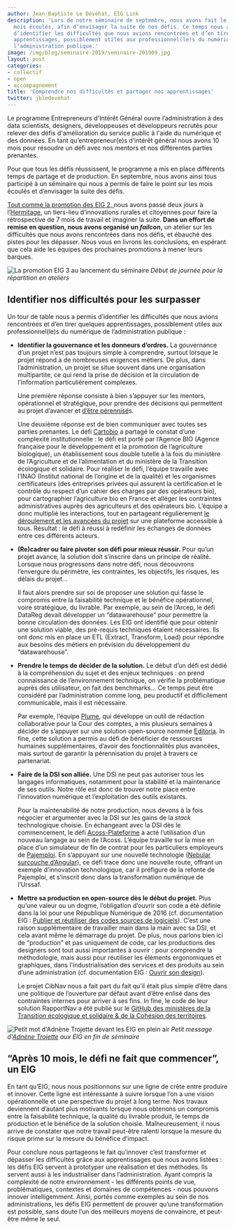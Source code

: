 ```yaml
---
author: Jean-Baptiste Le Dévéhat, EIG Link
description: 'Lors de notre séminaire de septembre, nous avons fait le point sur nos 
  mois écoulés, afin d’envisager la suite de nos défis. Ce temps nous a aussi permis 
  d’identifier les difficultés que nous avions rencontrées et d’en tirer quelques 
  apprentissages, possiblement utiles aux professionnel(le)s du numérique de 
  l’administration publique.'
image: /img/blog/seminaire-2019/seminaire-201909.jpg
layout: post
categories:
- collectif
- open 
- accompagnement
title: 'Comprendre nos difficultés et partager nos apprentissages'
twitter: jbledevehat
---
```

 

Le programme Entrepreneurs d'Intérêt Général ouvre l’administration à des data scientists, designers, développeuses et développeurs recrutés pour relever des défis d'amélioration du service public à l'aide du numérique et des données. En tant qu’entrepreneur(e)s d’intérêt général nous avons 10 mois pour résoudre un défi avec nos mentors et nos différentes parties prenantes.

Pour que tous les défis réussissent, le programme a mis en place différents temps de partage et de production. En septembre, nous avons ainsi tous participé à un séminaire qui nous a permis de faire le point sur les mois écoulés et d’envisager la suite des défis. 

[Tout comme la promotion des EIG 2, ](https://entrepreneur-interet-general.etalab.gouv.fr/blog/2018/09/24/retrospective-defis-eig2.html)nous avons passé deux jours à l’[Hermitage](https://www.hermitagelelab.com/), un tiers-lieu d’innovations rurales et citoyennes pour faire la rétrospective de 7 mois de travail et imaginer la suite. **Dans un effort de remise en question, nous avons organisé un _failcon_,** un atelier sur les difficultés que nous avons rencontrées dans nos défis, et ébauché des pistes pour les dépasser. Nous vous en livrons les conclusions, en espérant que cela aide les équipes des prochaines promotions à mener leurs barques. 

![La promotion EIG 3 au lancement du séminaire](/img/blog/seminaire-2019/seminaire-201909-salle.jpg) _Début de journée pour la répartition en ateliers_


## Identifier nos difficultés pour les surpasser

Un tour de table nous a permis d’identifier les difficultés que nous avions rencontrées et d’en tirer quelques apprentissages, possiblement utiles aux professionnel(le)s du numérique de l’administration publique :



*   **Identifier la gouvernance et les donneurs d’ordres.** La gouvernance d’un projet n’est pas toujours simple à comprendre, surtout lorsque le projet répond à de nombreuses exigences métiers. De plus, dans l’administration, un projet se situe souvent dans une organisation multipartite, ce qui rend la prise de décision et la circulation de l’information particulièrement complexes. 

    Une première réponse consiste à bien s’appuyer sur les mentors, opérationnel et stratégique, pour prendre des décisions qui permettent au projet d’avancer et [d’être pérennisé](https://entrepreneur-interet-general.etalab.gouv.fr/blog/2019/05/20/session-perennisation-defis-eig-3.html)s.


    Une deuxième réponse est de bien communiquer avec toutes ses parties prenantes. Le défi [Cartobio](https://entrepreneur-interet-general.etalab.gouv.fr/defis/2019/cartobio.html) a partagé le constat d’une complexité institutionnelle : le défi est porté par l’Agence BIO (Agence française pour le développement et la promotion de l’agriculture biologique), un établissement sous double tutelle à la fois du ministère de l’Agriculture et de l’alimentation et du ministère de la Transition écologique et solidaire. Pour réaliser le défi, l’équipe travaille avec l’INAO (Institut national de l’origine et de la qualité) et les organismes certificateurs (des entreprises privées qui assurent la certification et le contrôle du respect d’un cahier des charges par des opérateurs bio), pour cartographier l’agriculture bio en France et alléger les contraintes administratives auprès des agriculteurs et des opérateurs bio. L’équipe a donc multiplié les interactions, tout en partageant régulièrement [le déroulement et les avancées du projet](http://cartobio.org/) sur une plateforme accessible à tous. Résultat : le défi à réussi à redéfinir les échanges de données entre ces différents acteurs.  

*   **(Re)cadrer ou faire pivoter son défi pour mieux réussir.** Pour qu’un projet avance, la solution doit s’inscrire dans un principe de réalité. Lorsque nous progressons dans notre défi, nous découvrons l’envergure du périmètre, les contraintes, les objectifs, les risques, les délais du projet... 

    Il faut alors prendre sur soi de proposer une solution qui fasse le compromis entre la faisabilité technique et le bénéfice opérationnel, voire stratégique, du livrable. Par exemple, au sein de l’Arcep, le défi DataReg devait développer un “datawarehouse” pour permettre la bonne circulation des données. Les EIG ont identifié que pour obtenir une solution viable, des pré-requis techniques étaient nécessaires. Ils ont donc mis en place un ETL (Extract, Transform, Load) pour répondre aux besoins des métiers en prévision du développement du “datawarehouse”. 


*   **Prendre le temps de décider de la solution.** Le début d’un défi est dédié à la compréhension du sujet et des enjeux techniques : on prend connaissance de l’environnement technique, on vérifie la problématique auprès des utilisateur, on fait des benchmarks... Ce temps peut être considéré par l’administration comme long, peu productif et difficilement communicable, mais il est nécessaire. 

    Par exemple, l’équipe [Plume](https://entrepreneur-interet-general.etalab.gouv.fr/defis/2019/plume.html), qui développe un outil de rédaction collaborative pour la Cour des comptes, a mis plusieurs semaines à décider de s’appuyer sur une solution open-source nommée [Editoria](https://editoria.pub/). In fine, cette solution a permis au défi de bénéficier de ressources humaines supplémentaires, d’avoir des fonctionnalités plus avancées, mais surtout de garantir la pérennisation du projet à travers ce partenariat.

*   **Faire de la DSI son alliée.** Une DSI ne peut pas autoriser tous les langages informatiques, notamment pour la stabilité et la maintenance de ses outils. Notre rôle est donc de trouver notre place entre l’innovation numérique et l’exploitation des outils existants. 

    Pour la maintenabilité de notre production, nous devons à la fois négocier et argumenter avec la DSI sur les gains de la _stack_ technologique choisie. En échangeant avec la DSI dès le commencement, le défi [Acoss-Plateforme](https://entrepreneur-interet-general.etalab.gouv.fr/defis/2019/acossplateforme.html) a acté l’utilisation d’un nouveau langage au sein de l’Acoss. L’équipe travaille sur la mise en place d’un simulateur de fin de contrat pour les particuliers employeurs de [Pajemploi](https://www.pajemploi.urssaf.fr/). En s’appuyant sur une nouvelle technologie ([Nebular surcouche d’Angular](https://akveo.github.io/nebular/)), ce défi trace donc une nouvelle route, offrant un exemple d’innovation technologique, car il préfigure de la refonte de Pajemploi, et s’inscrit donc dans la transformation numérique de l’Urssaf.

*   **Mettre sa production en open-source dès le début du projet.** Plus qu’une valeur ou un dogme, l’obligation d’ouvrir son code a été définie dans la loi pour une République Numérique de 2016 (cf. documentation EIG : [Publier et réutiliser des codes sources de logiciels](https://doc.eig-forever.org/opensource.html#dans-quels-cas-ne-pas-publier)). C’est une raison supplémentaire de travailler main dans la main avec sa DSI, et cela avant même le démarrage du projet. De plus, nous parlons bien ici de “production” et pas uniquement de code, car les productions des designers sont tout aussi importantes à ouvrir : pour comprendre la méthodologie, mais aussi pour réutiliser les éléments ergonomiques et graphiques, dans l'industrialisation des services et des produits au sein d’une administration (cf. documentation EIG : [Ouvrir son design](https://doc.eig-forever.org/design.html#ouvrir-son-design)).

    Le projet CibNav nous a fait part du fait qu’il était plus simple d’être dans une politique de l’ouverture par défaut avant d’être enlisé dans des contraintes internes pour arriver à ses fins. In fine, le code de leur solution RapportNav a été publié sur le [GitHub des ministères de la Transition écologique et solidaire & de la Cohésion des territoires](https://github.com/MTES-MCT/rapportNav). 

![Petit mot d'Adnène Trojette devant les EIG en plein air](/img/blog/seminaire-2019/seminaire-201909-hermitage.jpg) _Petit message d'[Adnène Trojette](https://entrepreneur-interet-general.etalab.gouv.fr/communaute/2019/adnene-trojette.html) aux EIG en fin de séminaire_


## “Après 10 mois, le défi ne fait que commencer”, un EIG


En tant qu’EIG, nous nous positionnons sur une ligne de crête entre produire et innover. Cette ligne est intéressante à suivre lorsque l’on a une vision opérationnelle et une perspective du projet à long terme. Nos travaux deviennent d’autant plus motivants lorsque nous obtenons un compromis entre la faisabilité technique, la qualité du livrable produit, le temps de production et le bénéfice de la solution choisie. Malheureusement, il nous arrive de constater que notre travail peut-être ralenti lorsque la mesure du risque prime sur la mesure du bénéfice d’impact.

Pour conclure nous partageons le fait qu’innover c’est transformer et dépasser les difficultés grâce aux apprentissages que nous avons listées : les défis EIG servent à prototyper une réalisation et des méthodes. Ils servent aussi à les industrialiser dans l’administration. Ayant compris la complexité de notre environnement - les différents points de vue, problématiques, contextes et domaines de compétences - nous pouvons innover intelligemment. Ainsi, portés comme exemples au sein de nos administrations, les défis EIG permettent de prouver qu’une transformation est possible, sans doute l’un des meilleurs moyens de convaincre, et peut-être même le seul.
